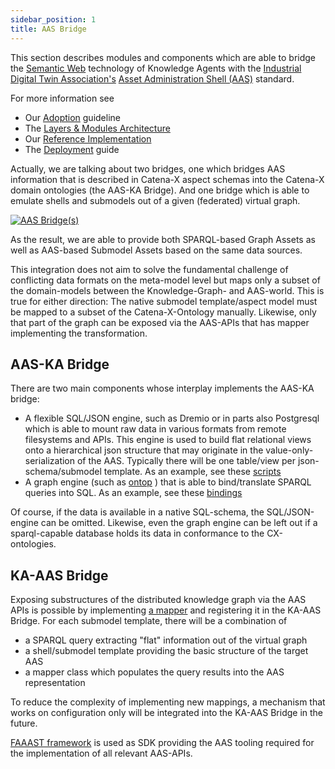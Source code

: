 ```yaml
---
sidebar_position: 1
title: AAS Bridge
---
```


This section describes modules and components which are able to bridge
the [Semantic Web](https://www.w3.org/standards/semanticweb/) technology of
Knowledge Agents with the [Industrial Digital Twin Association's](https://industrialdigitaltwin.org/)
[Asset Administration Shell (AAS)](https://industrialdigitaltwin.org/wp-content/uploads/2023/04/IDTA-01002-3-0_SpecificationAssetAdministrationShell_Part2_API.pdf)
standard.

For more information see

* Our [Adoption](../adoption-view/intro) guideline
* The [Layers & Modules Architecture](../modules)
* Our [Reference Implementation](reference)
* The [Deployment](../operation-view/deployment) guide

Actually, we are talking about two bridges, one which bridges AAS information that is described in Catena-X aspect schemas
into the Catena-X domain ontologies (the AAS-KA Bridge). And one bridge which is able to emulate
shells and submodels out of a given (federated) virtual graph.

[![AAS Bridge(s)](/img/aas_bridge_small.png)](/img/aas_bridge.png)

As the result, we are able to provide both SPARQL-based Graph Assets as well as AAS-based Submodel Assets based on the same
data sources.

This integration does not aim to solve the fundamental challenge of conflicting data formats on the meta-model level but
maps only a subset of the domain-models between the Knowledge-Graph- and AAS-world. This is true for either direction: The
native submodel template/aspect model must be mapped to a subset of the Catena-X-Ontology manually. Likewise, only that part
of the graph can be exposed via the AAS-APIs that has mapper implementing the transformation.

## AAS-KA Bridge

There are two main components whose interplay implements the AAS-KA bridge:

* A flexible SQL/JSON engine, such as Dremio or in parts also Postgresql which is able to mount raw data in various 
formats from remote filesystems and APIs. This engine is used to build flat relational views onto a hierarchical 
json structure that may originate in the value-only-serialization of the AAS. Typically there will be one table/view 
per json-schema/submodel template. As an example, see these [scripts](https://github.com/catenax-ng/product-knowledge/tree/main/infrastructure/resources/dremio)
* A graph engine (such as [ontop](https://ontop-vkg.org/guide/) ) that is able to bind/translate SPARQL queries into SQL. As an example, see these [bindings](https://github.com/catenax-ng/product-knowledge/tree/main/infrastructure/oem/resources/trace.obda)

Of course, if the data is available in a native SQL-schema, the SQL/JSON-engine can be omitted. Likewise, even the graph engine
can be left out if a sparql-capable database holds its data in conformance to the CX-ontologies.

## KA-AAS Bridge

Exposing substructures of the distributed knowledge graph via the AAS APIs is possible by implementing [a mapper](https://github.com/catenax-ng/product-knowledge/tree/main/dataspace/aas-bridge/src/main/java/io/catenax/knowledge/dataspace/aasbridge/aspects) 
and registering it in the KA-AAS Bridge. For each submodel template, there will be a combination of

* a SPARQL query extracting "flat" information out of the virtual graph
* a shell/submodel template providing the basic structure of the target AAS
* a mapper class which populates the query results into the AAS representation

To reduce the complexity of implementing new mappings, a mechanism that works on configuration only will be integrated into
the KA-AAS Bridge in the future.

[FAAAST framework](https://github.com/FraunhoferIOSB/FAAAST-Service/) is used as SDK providing the AAS tooling required for the implementation
of all relevant AAS-APIs. 